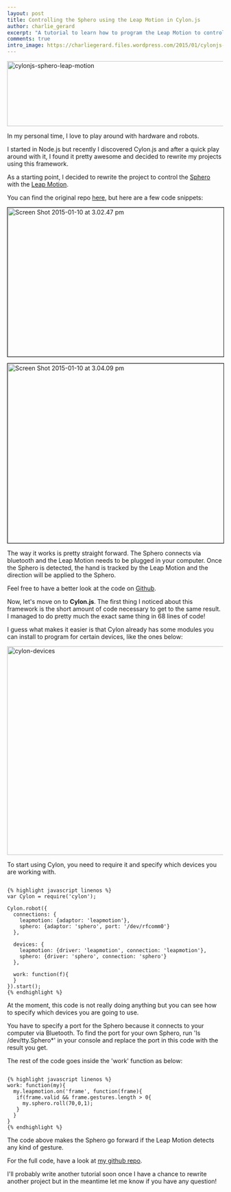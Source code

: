 ```yaml
---
layout: post
title: Controlling the Sphero using the Leap Motion in Cylon.js
author: charlie_gerard
excerpt: "A tutorial to learn how to program the Leap Motion to control the Sphero using Cylon.js"
comments: true
intro_image: https://charliegerard.files.wordpress.com/2015/01/cylonjs-sphero.png
---
```


<a href="https://charliegerard.files.wordpress.com/2015/01/cylonjs-sphero.png"><img class="aligncenter size-large wp-image-61" src="https://charliegerard.files.wordpress.com/2015/01/cylonjs-sphero.png?w=660" alt="cylonjs-sphero-leap-motion" width="660" height="152" /></a>

In my personal time, I love to play around with hardware and robots.

I started in Node.js but recently I discovered Cylon.js and after a quick play around with it, I found it pretty awesome and decided to rewrite my projects using this framework.

As a starting point, I decided to rewrite the project to control the <a href="http://www.gosphero.com/" target="_blank">Sphero</a> with the <a href="https://www.leapmotion.com/" target="_blank">Leap Motion</a>.

You can find the original repo <a href="http://charliegerard.github.io/leap_sphero" target="_blank">here</a>, but here are a few code snippets:

<a href="https://charliegerard.files.wordpress.com/2015/01/screen-shot-2015-01-10-at-3-02-47-pm.png"><img class="aligncenter wp-image-62 size-large" style="border:1px solid #000000;" src="https://charliegerard.files.wordpress.com/2015/01/screen-shot-2015-01-10-at-3-02-47-pm.png?w=660" alt="Screen Shot 2015-01-10 at 3.02.47 pm" width="660" height="348" /></a>

<a href="https://charliegerard.files.wordpress.com/2015/01/screen-shot-2015-01-10-at-3-04-09-pm.png"><img class="aligncenter wp-image-63 size-large" style="border:1px solid #000000;" src="https://charliegerard.files.wordpress.com/2015/01/screen-shot-2015-01-10-at-3-04-09-pm.png?w=660" alt="Screen Shot 2015-01-10 at 3.04.09 pm" width="660" height="419" /></a>

The way it works is pretty straight forward. The Sphero connects via bluetooth and the Leap Motion needs to be plugged in your computer. Once the Sphero is detected, the hand is tracked by the Leap Motion and the direction will be applied to the Sphero.

Feel free to have a better look at the code on <a href="http://charliegerard.github.io/leap_sphero" target="_blank">Github</a>.

Now, let's move on to <strong>Cylon.js</strong>. The first thing I noticed about this framework is the short amount of code necessary to get to the same result. I managed to do pretty much the exact same thing in 68 lines of code!

I guess what makes it easier is that Cylon already has some modules you can install to program for certain devices, like the ones below:

<a href="https://charliegerard.files.wordpress.com/2015/01/screen-shot-2015-01-11-at-8-59-14-pm.png"><img class="aligncenter size-large wp-image-69" src="https://charliegerard.files.wordpress.com/2015/01/screen-shot-2015-01-11-at-8-59-14-pm.png?w=660" alt="cylon-devices" width="660" height="487" /></a>

To start using Cylon, you need to require it and specify which devices you are working with.

<pre><code>
{% highlight javascript linenos %}
var Cylon = require('cylon');

Cylon.robot({
  connections: {
    leapmotion: {adaptor: 'leapmotion'},
    sphero: {adaptor: 'sphero', port: '/dev/rfcomm0'}
  },

  devices: {
    leapmotion: {driver: 'leapmotion', connection: 'leapmotion'},
    sphero: {driver: 'sphero', connection: 'sphero'}
  },

  work: function(f){
  }
}).start();
{% endhighlight %}
</code></pre>

At the moment, this code is not really doing anything but you can see how to specify which devices you are going to use.

You have to specify a port for the Sphero because it connects to your computer via Bluetooth. To find the port for your own Sphero, run 'ls /dev/tty.Sphero*' in your console and replace the port in this code with the result you get.

The rest of the code goes inside the 'work' function as below:

<pre><code>
{% highlight javascript linenos %}
work: function(my){
  my.leapmotion.on('frame', function(frame){
   if(frame.valid &amp;&amp; frame.gestures.length &gt; 0{
     my.sphero.roll(70,0,1);
   }
  }
}
{% endhighlight %}
</code></pre>

The code above makes the Sphero go forward if the Leap Motion detects any kind of gesture.

For the full code, have a look at <a href="https://github.com/charliegerard/cylon-projects/tree/master/cylon-leapmotion-sphero" target="_blank">my github repo</a>.

I'll probably write another tutorial soon once I have a chance to rewrite another project but in the meantime let me know if you have any question!
